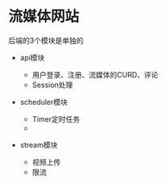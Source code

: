 # 流媒体网站

后端的3个模块是单独的  
* api模块
  * 用户登录、注册、流媒体的CURD、评论
  * Session处理


* scheduler模块
  * Timer定时任务
  *


* stream模块
  * 视频上传
  * 限流